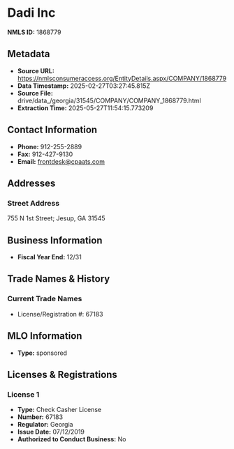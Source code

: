# Dadi Inc

**NMLS ID:** 1868779

## Metadata
- **Source URL:** https://nmlsconsumeraccess.org/EntityDetails.aspx/COMPANY/1868779
- **Data Timestamp:** 2025-02-27T03:27:45.815Z
- **Source File:** drive/data_/georgia/31545/COMPANY/COMPANY_1868779.html
- **Extraction Time:** 2025-05-27T11:54:15.773209

## Contact Information
- **Phone:** 912-255-2889
- **Fax:** 912-427-9130
- **Email:** frontdesk@cpaats.com

## Addresses
### Street Address
755 N 1st Street; Jesup, GA 31545

## Business Information
- **Fiscal Year End:** 12/31

## Trade Names & History
### Current Trade Names
- License/Registration #: 67183

## MLO Information
- **Type:** sponsored

## Licenses & Registrations

### License 1
- **Type:** Check Casher License
- **Number:** 67183
- **Regulator:** Georgia
- **Issue Date:** 07/12/2019
- **Authorized to Conduct Business:** No
